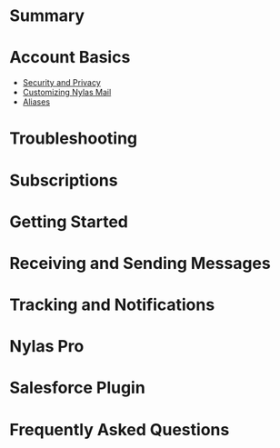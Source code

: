 # Summary

# Account Basics
* [Security and Privacy](security-and-privacy.md)
* [Customizing Nylas Mail](customizing-nylas-mail.md)
* [Aliases](221043827-aliases.md)

# Troubleshooting

# Subscriptions

# Getting Started

# Receiving and Sending Messages

# Tracking and Notifications

# Nylas Pro

# Salesforce Plugin

# Frequently Asked Questions
